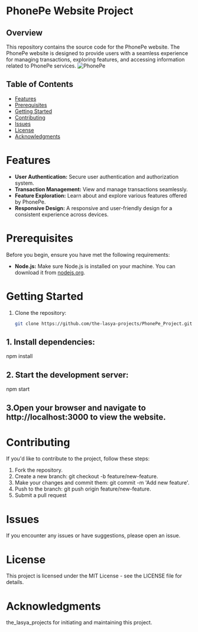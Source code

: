 # PhonePe Website Project

## Overview

This repository contains the source code for the PhonePe website. The PhonePe website is designed to provide users with a seamless experience for managing transactions, exploring features, and accessing information related to PhonePe services.
![PhonePe](https://github.com/the-lasya-projects/PhonePe_Project/assets/142709321/b623849d-a76b-4637-bf17-49ca9ad1af62)

## Table of Contents
- [Features](#Features)
- [Prerequisites](#Prerequisites)
- [Getting Started](#Gettingstarted)
- [Contributing](#contributing)
- [Issues](#Issues)
- [License](#license)
- [Acknowledgments](#Acknowledgments)


# Features

- **User Authentication:** Secure user authentication and authorization system.
- **Transaction Management:** View and manage transactions seamlessly.
- **Feature Exploration:** Learn about and explore various features offered by PhonePe.
- **Responsive Design:** A responsive and user-friendly design for a consistent experience across devices.

# Prerequisites

Before you begin, ensure you have met the following requirements:

- **Node.js:** Make sure Node.js is installed on your machine. You can download it from [nodejs.org](https://nodejs.org/).

# Getting Started

1. Clone the repository:

   ```bash
   git clone https://github.com/the-lasya-projects/PhonePe_Project.git
## 1. Install dependencies:
npm install
## 2. Start the development server:
npm start
## 3.Open your browser and navigate to http://localhost:3000 to view the website.

# Contributing
If you'd like to contribute to the project, follow these steps:

1. Fork the repository.
2. Create a new branch: git checkout -b feature/new-feature.
3. Make your changes and commit them: git commit -m 'Add new feature'.
4. Push to the branch: git push origin feature/new-feature.
5. Submit a pull request
# Issues
If you encounter any issues or have suggestions, please open an issue.
# License
This project is licensed under the MIT License - see the LICENSE file for details.
# Acknowledgments
the_lasya_projects for initiating and maintaining this project.















